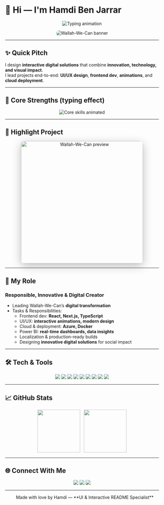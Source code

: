 # 👋 Hi — I'm **Hamdi Ben Jarrar**

<p align="center">
  <img src="https://readme-typing-svg.herokuapp.com?font=Fira+Code&duration=3000&pause=900&color=FF5733,33FF57,3357FF,FFC300&center=true&vCenter=true&width=780&lines=Responsible+%E2%80%A2+Innovative+%E2%80%A2+Digital+Creator;Building+Interactive+Experiences+with+Wallah-We-Can;UI%2FUX+%7C+Front-end+%7C+Impactful+Solutions" alt="Typing animation" />
</p>

<p align="center">
  <img src="https://media.giphy.com/media/3o7TKPqZ7n3k6rUNeI/giphy.gif" alt="Wallah-We-Can banner" style="max-width:100%;height:auto;border-radius:10px;" />
</p>

---

## ✨ Quick Pitch
I design **interactive digital solutions** that combine **innovation, technology, and visual impact**.  
I lead projects end-to-end: **UI/UX design**, **frontend dev**, **animations**, and **cloud deployment**.

---

## 🎯 Core Strengths (typing effect)
<p align="center">
  <img src="https://readme-typing-svg.herokuapp.com?font=Fira+Code&size=18&duration=2500&pause=500&color=FF5733,33FF57,3357FF,FFC300&width=760&lines=UI/UX+Design+%E2%80%A2+Interactive+Animations;Frontend+Development+%28React%2C+Next.js%2C+TypeScript%29;Cloud+Deployment+%28Azure%2C+Docker%29;Data+Dashboards+%28Power+BI%29" alt="Core skills animated" />
</p>

---

## 🚀 Highlight Project

<p align="center">
  <a href="https://github.com/hamdibenjarrar/wallahwecan" target="_blank">
    <img src="https://media.giphy.com/media/l0HlBo7eyXzSZkJri/giphy.gif" alt="Wallah-We-Can preview" width="400" style="border-radius:12px; box-shadow:0 8px 30px rgba(0,0,0,0.25);" />
  </a>
</p>

---

## 🧭 My Role
### **Responsible, Innovative & Digital Creator**
- Leading Wallah-We-Can’s **digital transformation**
- Tasks & Responsibilities:
  - Frontend dev: **React, Next.js, TypeScript**
  - UI/UX: **interactive animations, modern design**
  - Cloud & deployment: **Azure, Docker**
  - Power BI: **real-time dashboards, data insights**
  - Localization & production-ready builds
  - Designing **innovative digital solutions** for social impact

---

## 🛠 Tech & Tools

<p align="center">
  <img src="https://img.shields.io/badge/-React-61DAFB?style=for-the-badge&logo=react&logoColor=000" />
  <img src="https://img.shields.io/badge/-Next.js-000000?style=for-the-badge&logo=next.js&logoColor=fff" />
  <img src="https://img.shields.io/badge/-TypeScript-3178C6?style=for-the-badge&logo=typescript&logoColor=fff" />
  <img src="https://img.shields.io/badge/-Framer--Motion-0055FF?style=for-the-badge" />
  <img src="https://img.shields.io/badge/-GSAP-88CE02?style=for-the-badge" />
  <img src="https://img.shields.io/badge/-Azure-0078D4?style=for-the-badge&logo=microsoftazure" />
  <img src="https://img.shields.io/badge/-Docker-2496ED?style=for-the-badge&logo=docker" />
  <img src="https://img.shields.io/badge/-Power+BI-F2C811?style=for-the-badge&logo=microsoft-power-bi" />
  <img src="https://img.shields.io/badge/-PowerShell-5391FE?style=for-the-badge&logo=powershell" />
</p>

---

## 📈 GitHub Stats
<p align="center">
  <img src="https://github-readme-stats.vercel.app/api?username=hamdibenjarrar&show_icons=true&theme=radical&hide_border=true" height="140" />
  &nbsp;
  <img src="https://github-readme-stats.vercel.app/api/top-langs/?username=hamdibenjarrar&layout=compact&theme=radical&hide_border=true" height="140" />
</p>

---

## 🌐 Connect With Me

<p align="center">
  <a href="https://linkedin.com/in/hamdibenjarrar" target="_blank"><img src="https://img.shields.io/badge/LinkedIn-0077B5?style=for-the-badge&logo=linkedin&logoColor=fff" /></a>
  <a href="mailto:hamdibenjarrar@gmail.com"><img src="https://img.shields.io/badge/Email-D14836?style=for-the-badge&logo=gmail&logoColor=fff" /></a>
  <a href="https://github.com/hamdibenjarrar" target="_blank"><img src="https://img.shields.io/badge/GitHub-181717?style=for-the-badge&logo=github&logoColor=fff" /></a>
</p>

---

<p align="center">
  <span style="color:white;">❤️</span> Made with love by Hamdi — **UI & Interactive README Specialist**
</p>
